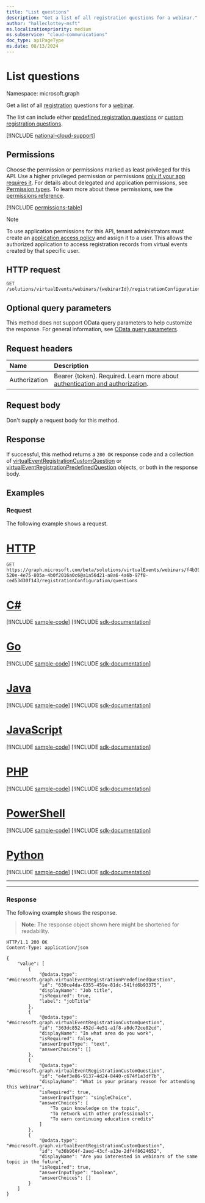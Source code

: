 ```yaml
---
title: "List questions"
description: "Get a list of all registration questions for a webinar."
author: "halleclottey-msft"
ms.localizationpriority: medium
ms.subservice: "cloud-communications"
doc_type: apiPageType
ms.date: 08/13/2024
---
```


# List questions
Namespace: microsoft.graph

Get a list of all [registration](../resources/virtualeventregistration.md) questions for a [webinar](../resources/virtualeventwebinar.md).

The list can include either [predefined registration questions](../resources/virtualeventregistrationpredefinedquestion.md) or [custom registration questions](../resources/virtualeventregistrationcustomquestion.md).

[!INCLUDE [national-cloud-support](../../includes/global-only.md)]

## Permissions

Choose the permission or permissions marked as least privileged for this API. Use a higher privileged permission or permissions [only if your app requires it](/graph/permissions-overview#best-practices-for-using-microsoft-graph-permissions). For details about delegated and application permissions, see [Permission types](/graph/permissions-overview#permission-types). To learn more about these permissions, see the [permissions reference](/graph/permissions-reference).

<!-- { "blockType": "permissions", "name": "virtualeventregistrationconfiguration_list_questions" } -->
[!INCLUDE [permissions-table](../includes/permissions/virtualeventregistrationconfiguration-list-questions-permissions.md)]

> [!NOTE]
>
> To use application permissions for this API, tenant administrators must create an [application access policy](/graph/cloud-communication-online-meeting-application-access-policy) and assign it to a user. This allows the authorized application to access registration records from virtual events created by that specific user.

## HTTP request

<!-- {
  "blockType": "ignored"
}
-->
``` http
GET /solutions/virtualEvents/webinars/{webinarId}/registrationConfiguration/questions
```

## Optional query parameters

This method does not support OData query parameters to help customize the response. For general information, see [OData query parameters](/graph/query-parameters).

## Request headers

|Name|Description|
|:---|:---|
|Authorization|Bearer {token}. Required. Learn more about [authentication and authorization](/graph/auth/auth-concepts).|

## Request body

Don't supply a request body for this method.

## Response

If successful, this method returns a `200 OK` response code and a collection of [virtualEventRegistrationCustomQuestion](../resources/virtualeventregistrationcustomquestion.md) or [virtualEventRegistrationPredefinedQuestion](../resources/virtualeventregistrationpredefinedquestion.md) objects, or both  in the response body.

## Examples

### Request
The following example shows a request.
# [HTTP](#tab/http)
<!-- {
  "blockType": "request",
  "name": "list_questions_virtualeventregistration"
}
-->
``` http
GET https://graph.microsoft.com/beta/solutions/virtualEvents/webinars/f4b39f1c-520e-4e75-805a-4b0f2016a0c6@a1a56d21-a8a6-4a6b-97f8-ced53d30f143/registrationConfiguration/questions
```

# [C#](#tab/csharp)
[!INCLUDE [sample-code](../includes/snippets/csharp/list-questions-virtualeventregistration-csharp-snippets.md)]
[!INCLUDE [sdk-documentation](../includes/snippets/snippets-sdk-documentation-link.md)]

# [Go](#tab/go)
[!INCLUDE [sample-code](../includes/snippets/go/list-questions-virtualeventregistration-go-snippets.md)]
[!INCLUDE [sdk-documentation](../includes/snippets/snippets-sdk-documentation-link.md)]

# [Java](#tab/java)
[!INCLUDE [sample-code](../includes/snippets/java/list-questions-virtualeventregistration-java-snippets.md)]
[!INCLUDE [sdk-documentation](../includes/snippets/snippets-sdk-documentation-link.md)]

# [JavaScript](#tab/javascript)
[!INCLUDE [sample-code](../includes/snippets/javascript/list-questions-virtualeventregistration-javascript-snippets.md)]
[!INCLUDE [sdk-documentation](../includes/snippets/snippets-sdk-documentation-link.md)]

# [PHP](#tab/php)
[!INCLUDE [sample-code](../includes/snippets/php/list-questions-virtualeventregistration-php-snippets.md)]
[!INCLUDE [sdk-documentation](../includes/snippets/snippets-sdk-documentation-link.md)]

# [PowerShell](#tab/powershell)
[!INCLUDE [sample-code](../includes/snippets/powershell/list-questions-virtualeventregistration-powershell-snippets.md)]
[!INCLUDE [sdk-documentation](../includes/snippets/snippets-sdk-documentation-link.md)]

# [Python](#tab/python)
[!INCLUDE [sample-code](../includes/snippets/python/list-questions-virtualeventregistration-python-snippets.md)]
[!INCLUDE [sdk-documentation](../includes/snippets/snippets-sdk-documentation-link.md)]

---

---

### Response
The following example shows the response.
>**Note:** The response object shown here might be shortened for readability.
<!-- {
  "blockType": "response",
  "truncated": true,
  "@odata.type": "Collection(microsoft.graph.virtualEventRegistrationQuestionBase)"
}
-->
``` http
HTTP/1.1 200 OK
Content-Type: application/json

{
    "value": [
        {
            "@odata.type": "#microsoft.graph.virtualEventRegistrationPredefinedQuestion",
            "id": "630ce4da-6355-459e-81dc-541fd6b93375",
            "displayName": "Job title",
            "isRequired": true,
            "label": "jobTitle"
        },
        {
            "@odata.type": "#microsoft.graph.virtualEventRegistrationCustomQuestion",
            "id": "363dc852-452d-4e51-a1f8-a8dc72ce82cd",
            "displayName": "In what area do you work",
            "isRequired": false,
            "answerInputType": "text",
            "answerChoices": []
        },
        {
            "@odata.type": "#microsoft.graph.virtualEventRegistrationCustomQuestion",
            "id": "e4ef3e86-9137-4d24-8440-c674f1a3df7b",
            "displayName": "What is your primary reason for attending this webinar",
            "isRequired": true,
            "answerInputType": "singleChoice",
            "answerChoices": [
                "To gain knowledge on the topic",
                "To network with other professionals",
                "To earn continuing education credits"
            ]
        },
        {
            "@odata.type": "#microsoft.graph.virtualEventRegistrationCustomQuestion",
            "id": "e36b964f-2aed-43cf-a13e-2df4f8624652",
            "displayName": "Are you interested in webinars of the same topic in the future",
            "isRequired": true,
            "answerInputType": "boolean",
            "answerChoices": []
        }
    ]
}
```
<!-- {
  "type": "#page.annotation",
  "suppressions": [ 
      "Error: listquestionsvirtualeventregistration/container/answerInputType:
      Expected type String but actual was Boolean. Property: answerInputType, actual value: 'boolean'"
  ]
}-->
